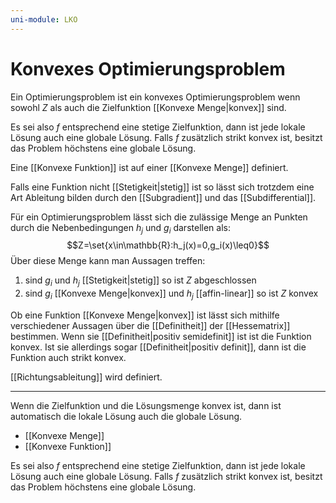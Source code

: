```yaml
---
uni-module: LKO
---
```


# Konvexes Optimierungsproblem

Ein Optimierungsproblem ist ein konvexes Optimierungsproblem wenn sowohl $Z$ als auch die Zielfunktion [[Konvexe Menge|konvex]] sind.

Es sei also $f$ entsprechend eine stetige Zielfunktion, dann ist jede lokale Lösung auch eine globale Lösung.
Falls $f$ zusätzlich strikt konvex ist, besitzt das Problem höchstens eine globale Lösung.

Eine [[Konvexe Funktion]] ist auf einer [[Konvexe Menge]] definiert.

Falls eine Funktion nicht [[Stetigkeit|stetig]] ist so lässt sich trotzdem eine Art Ableitung bilden durch den [[Subgradient]] und das [[Subdifferential]].

Für ein Optimierungsproblem lässt sich die zulässige Menge an Punkten durch die Nebenbedingungen $h_j$ und $g_i$ darstellen als:
$$Z=\set{x\in\mathbb{R}:h_j(x)=0,g_i(x)\leq0}$$
Über diese Menge kann man Aussagen treffen:

1. sind $g_i$ und $h_j$ [[Stetigkeit|stetig]] so ist $Z$ abgeschlossen
2. sind $g_i$ [[Konvexe Menge|konvex]] und $h_j$ [[affin-linear]] so ist $Z$ konvex

Ob eine Funktion [[Konvexe Menge|konvex]] ist lässt sich mithilfe verschiedener Aussagen über die [[Definitheit]] der [[Hessematrix]] bestimmen. Wenn sie [[Definitheit|positiv semidefinit]] ist ist die Funktion konvex. Ist sie allerdings sogar [[Definitheit|positiv definit]], dann ist die Funktion auch strikt konvex.

[[Richtungsableitung]] wird definiert.

---

Wenn die Zielfunktion und die Lösungsmenge konvex ist, dann ist automatisch die lokale Lösung auch die globale Lösung.

- [[Konvexe Menge]]
- [[Konvexe Funktion]]

Es sei also $f$ entsprechend eine stetige Zielfunktion, dann ist jede lokale Lösung auch eine globale Lösung.
Falls $f$ zusätzlich strikt konvex ist, besitzt das Problem höchstens eine globale Lösung.
